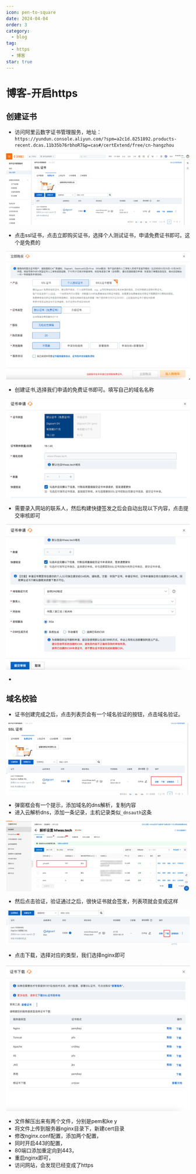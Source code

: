 ```yaml
---
icon: pen-to-square
date: 2024-04-04
order: 3
category:
  - blog
tag:
  - https
  - 博客
star: true
---
```

#  博客-开启https

## 创建证书

- 访问阿里云数字证书管理服务，地址：`https://yundun.console.aliyun.com/?spm=a2c1d.8251892.products-recent.dcas.11b35b76rbhoR7&p=cas#/certExtend/free/cn-hangzhou`

![image-20240324233628134](./images/image-20240324233628134.png)

- 点击ssl证书，点击立即购买证书，选择个人测试证书，申请免费证书即可。这个是免费的

![image-20240324233722038](./images/image-20240324233722038.png)

- 创建证书,选择我们申请的免费证书即可。填写自己的域名名称

![image-20240324233846771](./images/image-20240324233846771.png)

- 需要录入网站的联系人，然后构建快捷签发之后会自动出现以下内容，点击提交审核即可

![image-20240324233929182](./images/image-20240324233929182.png)

- 

## 域名校验

- 证书创建完成之后，点击列表页会有一个域名验证的按钮，点击域名验证。

![image-20240324234113230](./images/image-20240324234113230.png)

- 弹窗框会有一个提示，添加域名的dns解析，复制内容
- 进入云解析dns，添加一条记录，主机记录类似`_dnsauth`这条

![image-20240324234234227](./images/image-20240324234234227.png)

- 然后点击验证，验证通过之后，很快证书就会签发，列表项就会变成这样

![image-20240324234409674](./images/image-20240324234409674.png)

- 点击下载，选择对应的类型，我们选择nginx即可

![image-20240324234605357](./images/image-20240324234605357.png)

- 文件解压出来有两个文件，分别是pem和ke y
- 将文件上传到服务器nginx目录下，新建cert目录
- 修改nginx.conf配置，添加两个配置，
- 同时开启443的配置，
- 80端口添加重定向到443，
- 重启nginx即可，
- 访问网站，会发现已经变成了https

